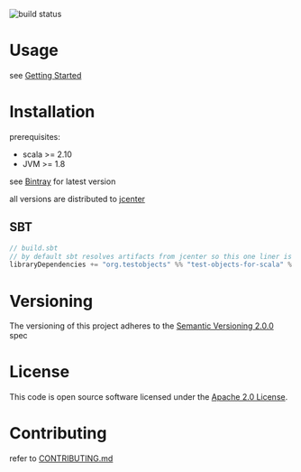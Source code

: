 ![build status](https://travis-ci.org/test-objects/test-objects-for-scala.svg?branch=master)

# Usage
see [Getting Started](docs/GettingStarted.md)

# Installation

prerequisites:

- scala >= 2.10 
- JVM >= 1.8

see [Bintray](https://bintray.com/test-objects/maven/test-objects-for-scala) for latest version

all versions are distributed to [jcenter](https://bintray.com/bintray/jcenter)

## SBT

```SCALA
// build.sbt
// by default sbt resolves artifacts from jcenter so this one liner is all that's needed : ) 
libraryDependencies += "org.testobjects" %% "test-objects-for-scala" % testObjectsForScalaVersion

```

# Versioning

The versioning of this project adheres to the [Semantic Versioning 2.0.0](http://semver.org/spec/v2.0.0.html) spec

# License

This code is open source software licensed under the [Apache 2.0 License](http://www.apache.org/licenses/LICENSE-2.0).

# Contributing

refer to [CONTRIBUTING.md](CONTRIBUTING.md)
